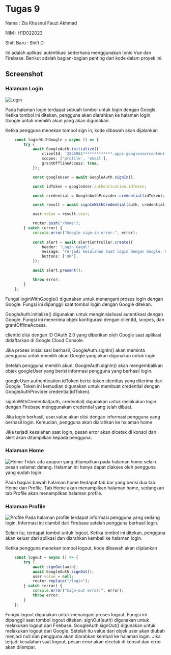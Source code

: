 # Tugas 9
Nama       : Zia Khusnul Fauzi Akhmad

NIM        : H1D022023

Shift Baru : Shift D

Ini adalah aplikasi autentikasi sederhana menggunakan Ionic Vue dan Firebase. Berikut adalah bagian-bagian penting dari kode dalam proyek ini.

## Screenshot
### Halaman Login
![Login](login.png)

Pada halaman login terdapat sebuah tombol untuk login dengan Google. Ketika tombol ini ditekan, pengguna akan diarahkan ke halaman login Google untuk memilih akun yang akan digunakan.

Ketika pengguna menekan tombol sign in, kode dibawah akan dijalankan

``` typescript
    const loginWithGoogle = async () => {
        try {
            await GoogleAuth.initialize({
                clientId: '2828981*************.apps.googleusercontent.com',
                scopes: ['profile', 'email'],
                grantOfflineAccess: true,
            });

            const googleUser = await GoogleAuth.signIn();

            const idToken = googleUser.authentication.idToken;

            const credential = GoogleAuthProvider.credential(idToken);

            const result = await signInWithCredential(auth, credential);

            user.value = result.user;

            router.push("/home");
        } catch (error) {
            console.error("Google sign-in error:", error);
            
            const alert = await alertController.create({
                header: 'Login Gagal!',
                message: 'Terjadi kesalahan saat login dengan Google. Coba lagi.',
                buttons: ['OK'],
            });

            await alert.present();

            throw error;
        }
    };
```

Fungsi loginWithGoogle() digunakan untuk menangani proses login dengan Google. Fungsi ini dipanggil saat tombol login dengan Google ditekan.

GoogleAuth.initialize() digunakan untuk menginisialisasi autentikasi dengan Google. Fungsi ini menerima objek konfigurasi dengan clientId, scopes, dan grantOfflineAccess.

clientId diisi dengan ID OAuth 2.0 yang diberikan oleh Google saat aplikasi didaftarkan di Google Cloud Console.

Jika proses inisialisasi berhasil, GoogleAuth.signIn() akan meminta pengguna untuk memilih akun Google yang akan digunakan untuk login.

Setelah pengguna memilih akun, GoogleAuth.signIn() akan mengembalikan objek googleUser yang berisi informasi pengguna yang berhasil login.

googleUser.authentication.idToken berisi token identitas yang diterima dari Google. Token ini kemudian digunakan untuk membuat credential dengan GoogleAuthProvider.credential(idToken).

signInWithCredential(auth, credential) digunakan untuk melakukan login dengan Firebase menggunakan credential yang telah dibuat.

Jika login berhasil, user.value akan diisi dengan informasi pengguna yang berhasil login. Kemudian, pengguna akan diarahkan ke halaman home

Jika terjadi kesalahan saat login, pesan error akan dicetak di konsol dan alert akan ditampilkan kepada pengguna.


### Halaman Home
![Home](home.png)
Tidak ada apapun yang ditampilkan pada halaman home selain pesan selamat datang. Halaman ini hanya dapat diakses oleh pengguna yang sudah login.

Pada bagian bawah halaman home terdapat tab bar yang berisi dua tab: Home dan Profile. Tab Home akan menampilkan halaman home, sedangkan tab Profile akan menampilkan halaman profile.

### Halaman Profile
![Profile](profile.png)
Pada halaman profile terdapat informasi pengguna yang sedang login. Informasi ini diambil dari Firebase setelah pengguna berhasil login.

Selain itu, terdapat tombol untuk logout. Ketika tombol ini ditekan, pengguna akan keluar dari aplikasi dan diarahkan kembali ke halaman login.

Ketika pengguna menekan tombol logout, kode dibawah akan dijalankan

``` typescript
    const logout = async () => {
        try {
            await signOut(auth);
            await GoogleAuth.signOut();
            user.value = null;
            router.replace("/login");
        } catch (error) {
            console.error("Sign-out error:", error);
            throw error;
        }
    };
```

Fungsi logout digunakan untuk menangani proses logout. Fungsi ini dipanggil saat tombol logout ditekan.
signOut(auth) digunakan untuk melakukan logout dari Firebase.
GoogleAuth.signOut() digunakan untuk melakukan logout dari Google.
Setelah itu value dari objek user akan diubah menjadi null dan pengguna akan diarahkan kembali ke halaman login.
Jika terjadi kesalahan saat logout, pesan error akan dicetak di konsol dan error akan dilempar.





